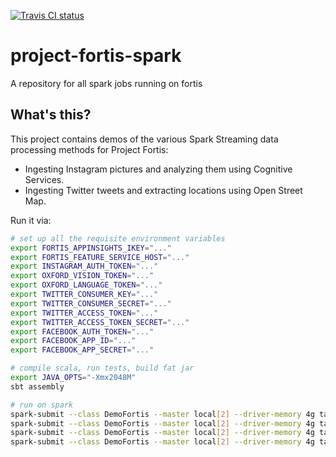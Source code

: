 [![Travis CI status](https://api.travis-ci.org/CatalystCode/project-fortis-spark.svg?branch=master)](https://travis-ci.org/CatalystCode/project-fortis-spark)

# project-fortis-spark

A repository for all spark jobs running on fortis

## What's this? ##

This project contains demos of the various Spark Streaming data processing methods for Project Fortis:

- Ingesting Instagram pictures and analyzing them using Cognitive Services.
- Ingesting Twitter tweets and extracting locations using Open Street Map.

Run it via:

```sh
# set up all the requisite environment variables
export FORTIS_APPINSIGHTS_IKEY="..."
export FORTIS_FEATURE_SERVICE_HOST="..."
export INSTAGRAM_AUTH_TOKEN="..."
export OXFORD_VISION_TOKEN="..."
export OXFORD_LANGUAGE_TOKEN="..."
export TWITTER_CONSUMER_KEY="..."
export TWITTER_CONSUMER_SECRET="..."
export TWITTER_ACCESS_TOKEN="..."
export TWITTER_ACCESS_TOKEN_SECRET="..."
export FACEBOOK_AUTH_TOKEN="..."
export FACEBOOK_APP_ID="..."
export FACEBOOK_APP_SECRET="..."

# compile scala, run tests, build fat jar
export JAVA_OPTS="-Xmx2048M"
sbt assembly

# run on spark
spark-submit --class DemoFortis --master local[2] --driver-memory 4g target/scala-2.11/project-fortis-spark-assembly-0.0.1.jar instagram
spark-submit --class DemoFortis --master local[2] --driver-memory 4g target/scala-2.11/project-fortis-spark-assembly-0.0.1.jar radio
spark-submit --class DemoFortis --master local[2] --driver-memory 4g target/scala-2.11/project-fortis-spark-assembly-0.0.1.jar twitter
spark-submit --class DemoFortis --master local[2] --driver-memory 4g target/scala-2.11/project-fortis-spark-assembly-0.0.1.jar facebook
```
